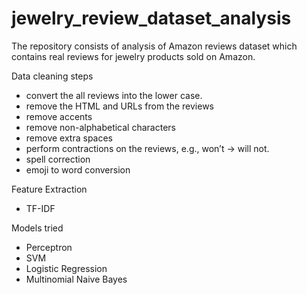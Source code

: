 # jewelry_review_dataset_analysis

The repository consists of analysis of Amazon reviews dataset which contains real reviews for jewelry products sold on Amazon. 

Data cleaning steps 
- convert the all reviews into the lower case.
- remove the HTML and URLs from the reviews
- remove accents
- remove non-alphabetical characters
- remove extra spaces
- perform contractions on the reviews, e.g., won’t → will not.
- spell correction
- emoji to word conversion 

Feature Extraction
- TF-IDF

Models tried
- Perceptron
- SVM
- Logistic Regression
- Multinomial Naive Bayes

